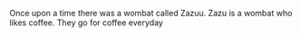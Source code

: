 Once upon a time there was a wombat called Zazuu.
Zazu is a wombat who likes coffee.
They go for coffee everyday